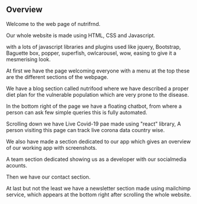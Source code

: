 ## Overview

Welcome to the web page of nutrifrnd.

Our whole website is made using HTML, CSS and Javascript.

with a lots of javascript libraries and plugins used like jquery, Bootstrap, Baguette box, popper, superfish, owlcarousel, wow, easing to give it a mesmerising look.

At first we have the page welcoming everyone with a menu at the top these are the different sections of the webpage.

We have a blog section called nutrifood where we have described a proper diet plan for the vulnerable population which are very prone to the disease.

In the bottom right of the page we have a floating chatbot, from where a person can ask few simple queries this is fully automated.

Scrolling down we have Live Covid-19 pae made using "react" library, A person visiting this page can track live corona data country wise.

We also have made a section dedicated to our app which gives an overview of our working app with screenshots.

A team section dedicated showing us as a developer with our socialmedia acounts.

Then we have our contact section.

At last but not the least we have a newsletter section made using mailchimp service, which appears at the bottom right after scrolling the whole website.
